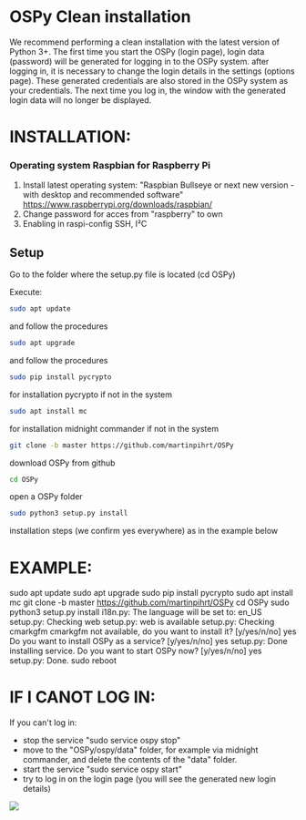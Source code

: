 OSPy Clean installation
====
We recommend performing a clean installation with the latest version of Python 3+. The first time you start the OSPy (login page), login data (password) will be generated for logging in to the OSPy system. after logging in, it is necessary to change the login details in the settings (options page). These generated credentials are also stored in the OSPy system as your credentials. The next time you log in, the window with the generated login data will no longer be displayed.

INSTALLATION:
===========

### Operating system Raspbian for Raspberry Pi
1. Install latest operating system: "Raspbian Bullseye or next new version -  with desktop and recommended software" https://www.raspberrypi.org/downloads/raspbian/
2. Change password for acces from "raspberry" to own
3. Enabling in raspi-config SSH, I²C

## Setup
Go to the folder where the setup.py file is located (cd OSPy)

Execute: 
```bash
sudo apt update
```
and follow the procedures

```bash
sudo apt upgrade
```
and follow the procedures 

```bash
sudo pip install pycrypto
```
for installation pycrypto if not in the system

```bash
sudo apt install mc
```
for installation midnight commander if not in the system

```bash
git clone -b master https://github.com/martinpihrt/OSPy
```
download OSPy from github

```bash
cd OSPy
```
open a OSPy folder

```bash
sudo python3 setup.py install 
```
installation steps (we confirm yes everywhere) as in the example below

EXAMPLE:
===========
sudo apt update
sudo apt upgrade
sudo pip install pycrypto
sudo apt install mc
git clone -b master https://github.com/martinpihrt/OSPy
cd OSPy
sudo python3 setup.py install
i18n.py: The language will be set to: en_US
setup.py: Checking web
setup.py: web is available
setup.py: Checking cmarkgfm
cmarkgfm not available, do you want to install it? [y/yes/n/no]
yes
Do you want to install OSPy as a service? [y/yes/n/no]
yes
setup.py: Done installing service.
Do you want to start OSPy now? [y/yes/n/no]
yes
setup.py: Done.
sudo reboot

IF I CANOT LOG IN:
===========
If you can't log in:
- stop the service "sudo service ospy stop"
- move to the "OSPy/ospy/data" folder, for example via midnight commander, and delete the contents of the "data" folder.
- start the service "sudo service ospy start"
- try to log in on the login page (you will see the generated new login details)

[![](https://github.com/martinpihrt/OSPy/blob/master/ospy/images/generatedlogin.png?raw=true)](https://github.com/martinpihrt/OSPy/blob/master/ospy/images/generatedlogin.png)</br>